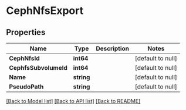 # CephNfsExport

## Properties
Name | Type | Description | Notes
------------ | ------------- | ------------- | -------------
**CephNfsId** | **int64** |  | [default to null]
**CephfsSubvolumeId** | **int64** |  | [default to null]
**Name** | **string** |  | [default to null]
**PseudoPath** | **string** |  | [default to null]

[[Back to Model list]](../README.md#documentation-for-models) [[Back to API list]](../README.md#documentation-for-api-endpoints) [[Back to README]](../README.md)


